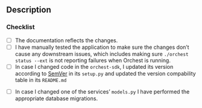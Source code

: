 <!--
Thank you for your contribution, you rock! 💪
-->

## Description

<!--
Please provide a summary of what this PR adds or changes together with relevant motivation and context.
-->

<!-- Fixes: #issue -->

### Checklist

<!--
Feel free to add additional items to the checklist :)
You can check a box by adding an X, i.e. "- [X]", or by clicking on the check box after opening the PR.
-->

- [ ] The documentation reflects the changes.
- [ ] I have manually tested the application to make sure the changes don’t cause any downstream issues, which includes making sure `./orchest status --ext` is not reporting failures when Orchest is running.
- [ ] In case I changed code in the `orchest-sdk`, I updated its version according to [SemVer](https://semver.org/) in its `setup.py` and updated the version compability table in its `README.md`
<!-- For the item below, refer to: `scripts/migration_manager.sh` -->
- [ ] In case I changed one of the services’ `models.py` I have performed the appropriate database migrations.
